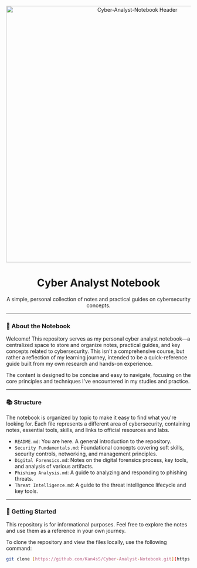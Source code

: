 <p align="center">
  <img src="https://github.com/Kan4sS/Cyber-Analyst-Notebook/" alt="Cyber-Analyst-Notebook Header" width="700"/>
</p>

<h1 align="center">Cyber Analyst Notebook</h1>

<p align="center">
  A simple, personal collection of notes and practical guides on cybersecurity concepts.
</p>

---

### 📝 About the Notebook

Welcome! This repository serves as my personal cyber analyst notebook—a centralized space to store and organize notes, practical guides, and key concepts related to cybersecurity. This isn't a comprehensive course, but rather a reflection of my learning journey, intended to be a quick-reference guide built from my own research and hands-on experience.

The content is designed to be concise and easy to navigate, focusing on the core principles and techniques I've encountered in my studies and practice.

---

### 📚 Structure

The notebook is organized by topic to make it easy to find what you're looking for. Each file represents a different area of cybersecurity, containing notes, essential tools, skills, and links to official resources and labs.

* `README.md`: You are here. A general introduction to the repository.
* `Security Fundamentals.md`: Foundational concepts covering soft skills, security controls, networking, and management principles.
* `Digital Forensics.md`: Notes on the digital forensics process, key tools, and analysis of various artifacts.
* `Phishing Analysis.md`: A guide to analyzing and responding to phishing threats.
* `Threat Intelligence.md`: A guide to the threat intelligence lifecycle and key tools.

---

### 🚀 Getting Started

This repository is for informational purposes. Feel free to explore the notes and use them as a reference in your own journey.

To clone the repository and view the files locally, use the following command:

```bash
git clone [https://github.com/Kan4sS/Cyber-Analyst-Notebook.git](https://github.com/Kan4sS/Cyber-Analyst-Notebook.git)
